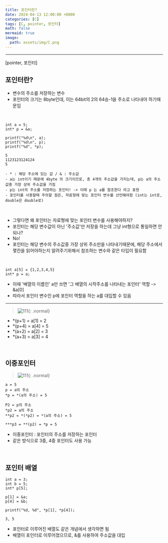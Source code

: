 ```yaml
---
title: 포인터란?
date: 2024-04-13 12:00:00 +0800
categories: [C]
tags: [C, pointer, 포인터]
math: false
mermaid: true
image:
  path: assets/img/C.png
---
```


<hr style="border:1px solid white">
[pointer, 포인터]

## 포인터란?
- 변수의 주소를 저장하는 변수
- 포인터의 크기는 8byte인데, 이는 64bit의 2의 64승-1을 주소로 나타내야 하기때문임

<br/>

```
int a = 5;
int* p = &a; 

printf("%d\n", a);
printf("%d\n", p);
printf("%d", *p);
```
```
5
1123123124124
5

- * : 해당 주소에 있는 값 / & : 주소값
- a는 int이기 때문에 4byte 의 크기이므로, 총 4개의 주소값을 가지는데, p는 a의 주소값중 가장 상위 주소값을 가짐
- p는 int의 주소를 저장하는 포인터! -> 이때 p 는 a를 참조한다 라고 표현
- 포인터를 사용할때 주의할 점은, 자료형에 맞는 포인터 변수를 선언해야함 (int는 int로, double은 double로)
```

<br/>

- 그렇다면 왜 포인터는 자료형에 맞는 포인터 변수를 사용해야하지?
- 포인터는 해당 변수값이 아닌 '주소값'만 저장을 하는데 그냥 int형으로 통일하면 안되나?
- No!
- 포인터는 해당 변수의 주소값중 가장 상위 주소만을 나타내기때문에, 해당 주소에서 몇칸을 읽어야하는지 알려주기위해서 참조하는 변수와 같은 타입이 필요함 

<br/>

```
int a[5] = {1,2,3,4,5}
int* p = a;
```
- 이때 '배열의 이름인' a만 쓰면 '그 배열의 시작주소를 나타내는 포인터' 역할 -> &a[0]
- 따라서 포인터 변수인 p에 포인터 역할을 하는 a를 대입할 수 있음

<hr style="border:1px solid white">

> ![111](https://github.com/alphathx13/alphathx13.github.io/assets/163115993/d3b5b061-419d-4ae8-b081-50de8cb65d32){: .normal}
- *(p+1) = a[1] = 2
- *(p+4) = a[4] = 5
- *(a+2) = a[2] = 3
- *(a+3) = a[3] = 4

<br/>

## 이중포인터

> ![111](https://github.com/alphathx13/alphathx13.github.io/assets/163115993/fd8cc5eb-855e-4091-9e57-ece23eac48c4){: .normal}

```
a = 5
p = a의 주소
*p = *(a의 주소) = 5

P2 = p의 주소
*p2 = a의 주소
**p2 = *(*p2) = *(a의 주소) = 5

***p3 = **(p2) = *p = 5
```
- 이중포인터 : 포인터의 주소를 저장하는 포인터
- 같은 방식으로 3중, 4중 포인터도 사용 가능

<br/>

## 포인터 배열
```
int a = 3;
int b = 5;
int* p[5];

p[1] = &a;
p[4] = &b;

printf("%d, %d", *p[1], *p[4]);
```
```
3, 5
```
- 포인터로 이루어진 배열도 같은 개념에서 생각하면 됨
- 배열이 포인터로 이루어졌으므로, &를 사용하여 주소값을 대입